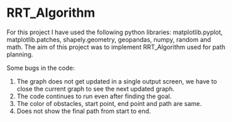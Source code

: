 # RRT_Algorithm

For this project I have used the following python libraries: matplotlib.pyplot, matplotlib.patches, shapely.geometry, geopandas, numpy, random and math.
The aim of this project was to implement RRT_Algorithm used for path planning.

Some bugs in the code:
1. The graph does not get updated in a single output screen, we have to close the current graph to see the next updated graph.
2. The code continues to run even after finding the goal.
3. The color of obstacles, start point, end point and path are same.
4. Does not show the final path from start to end.
